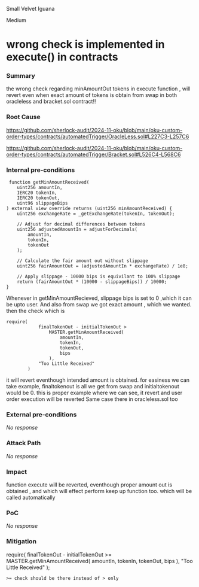 Small Velvet Iguana

Medium

# wrong check is implemented in execute() in contracts

### Summary

the wrong check regarding minAmountOut tokens in execute function , will revert even when exact amount of tokens is obtain from swap in both oracleless and bracket.sol contract!!  

### Root Cause

https://github.com/sherlock-audit/2024-11-oku/blob/main/oku-custom-order-types/contracts/automatedTrigger/OracleLess.sol#L227C3-L257C6

https://github.com/sherlock-audit/2024-11-oku/blob/main/oku-custom-order-types/contracts/automatedTrigger/Bracket.sol#L526C4-L568C6

### Internal pre-conditions

     function getMinAmountReceived(
        uint256 amountIn,
        IERC20 tokenIn,
        IERC20 tokenOut,
        uint96 slippageBips
    ) external view override returns (uint256 minAmountReceived) {
        uint256 exchangeRate = _getExchangeRate(tokenIn, tokenOut);

        // Adjust for decimal differences between tokens
        uint256 adjustedAmountIn = adjustForDecimals(
            amountIn,
            tokenIn,
            tokenOut
        );

        // Calculate the fair amount out without slippage
        uint256 fairAmountOut = (adjustedAmountIn * exchangeRate) / 1e8;

        // Apply slippage - 10000 bips is equivilant to 100% slippage
        return (fairAmountOut * (10000 - slippageBips)) / 10000;
    }

Whenever in getMinAmountRecieved, slippage bips is set to 0 ,which it can be upto user. And also from swap we got exact amount , which we wanted. then the check which is 

    require(
                finalTokenOut - initialTokenOut >
                    MASTER.getMinAmountReceived(
                        amountIn,
                        tokenIn,
                        tokenOut,
                        bips
                    ),
                "Too Little Received"
            )
            
it will revert eventhough intended amount is obtained. for easiness we can take example, finaltokenout is all we get from 
swap and initialtokenout would be 0. this is proper example where we can see, it revert and user order execution will be reverted
Same case there in oracleless.sol too


### External pre-conditions

_No response_

### Attack Path

_No response_

### Impact

function execute will be reverted, eventhough proper amount out is obtained , and which will effect perform keep up function too. which will be called automatically  

### PoC

_No response_

### Mitigation

require(
                finalTokenOut - initialTokenOut >=
                    MASTER.getMinAmountReceived(
                        amountIn,
                        tokenIn,
                        tokenOut,
                        bips
                    ),
                "Too Little Received"
            );
            
            
    >= check should be there instead of > only